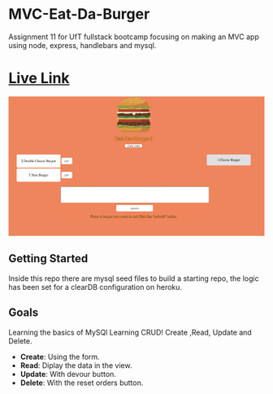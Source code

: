 
# MVC-Eat-Da-Burger
Assignment 11 for UfT fullstack bootcamp focusing on making an MVC app using node, express, handlebars and mysql.

# [Live Link](https://eat-the-burger-mvc.herokuapp.com/)

![](screenShot.PNG)


## Getting Started

Inside this repo there are mysql seed files to build a starting repo, the logic has been set for a clearDB configuration on heroku.

## Goals
Learning the basics of MySQl
Learning CRUD!  Create ,Read, Update and Delete.

* <b>Create</b>: Using the form. <br />
* <b>Read</b>: Diplay the data in the view. <br />
* <b>Update</b>: With devour button. <br />
* <b>Delete</b>: With the reset orders button.

